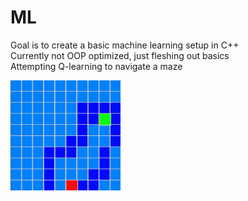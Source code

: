 # ML

Goal is to create a basic machine learning setup in C++  
Currently not OOP optimized, just fleshing out basics  
Attempting Q-learning to navigate a maze

<img src="./.img/maze-b.png" alt="Maze Test" style="width: 35%; height: 35%;"> 
